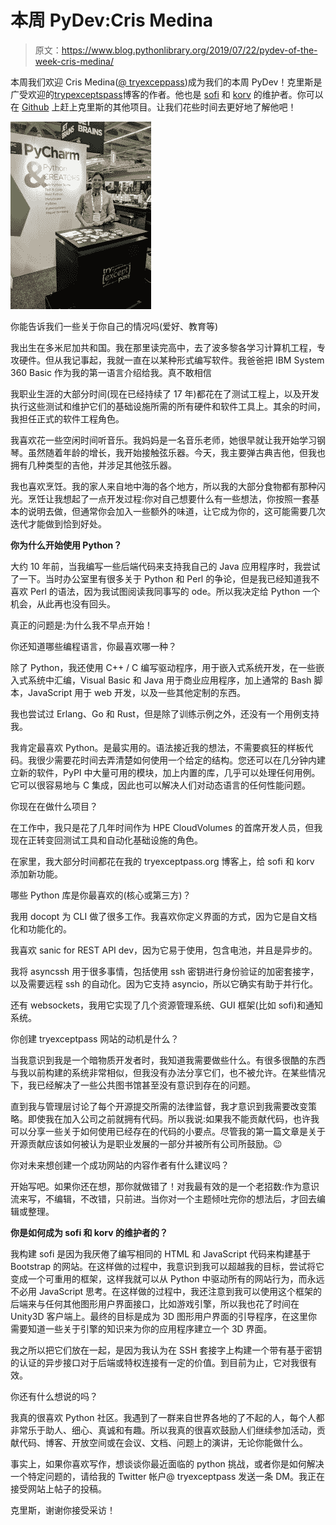 # 本周 PyDev:Cris Medina

> 原文：<https://www.blog.pythonlibrary.org/2019/07/22/pydev-of-the-week-cris-medina/>

本周我们欢迎 Cris Medina([@ tryexceppass](https://twitter.com/tryexceptpass))成为我们的本周 PyDev！克里斯是广受欢迎的[trypexceptspass](http://tryexceptpass.org/)博客的作者。他也是 [sofi](https://github.com/tryexceptpass/sofi) 和 [korv](https://github.com/tryexceptpass/korv) 的维护者。你可以在 [Github](https://github.com/tryexceptpass) 上赶上克里斯的其他项目。让我们花些时间去更好地了解他吧！

![](img/24344e8d7ae9fee62265dfd145be62fd.png)

你能告诉我们一些关于你自己的情况吗(爱好、教育等)

我出生在多米尼加共和国。我在那里读完高中，去了波多黎各学习计算机工程，专攻硬件。但从我记事起，我就一直在以某种形式编写软件。我爸爸把 IBM System 360 Basic 作为我的第一语言介绍给我。真不敢相信

我职业生涯的大部分时间(现在已经持续了 17 年)都花在了测试工程上，以及开发执行这些测试和维护它们的基础设施所需的所有硬件和软件工具上。其余的时间，我担任正式的软件工程角色。

我喜欢花一些空闲时间听音乐。我妈妈是一名音乐老师，她很早就让我开始学习钢琴。虽然随着年龄的增长，我开始接触弦乐器。今天，我主要弹古典吉他，但我也拥有几种类型的吉他，并涉足其他弦乐器。

我也喜欢烹饪。我的家人来自地中海的各个地方，所以我的大部分食物都有那种闪光。烹饪让我想起了一点开发过程:你对自己想要什么有一些想法，你按照一套基本的说明去做，但通常你会加入一些额外的味道，让它成为你的，这可能需要几次迭代才能做到恰到好处。

**你为什么开始使用 Python？**

大约 10 年前，当我编写一些后端代码来支持我自己的 Java 应用程序时，我尝试了一下。当时办公室里有很多关于 Python 和 Perl 的争论，但是我已经知道我不喜欢 Perl 的语法，因为我试图阅读我同事写的 ode。所以我决定给 Python 一个机会，从此再也没有回头。

真正的问题是:为什么我不早点开始！

你还知道哪些编程语言，你最喜欢哪一种？

除了 Python，我还使用 C++ / C 编写驱动程序，用于嵌入式系统开发，在一些嵌入式系统中汇编，Visual Basic 和 Java 用于商业应用程序，加上通常的 Bash 脚本，JavaScript 用于 web 开发，以及一些其他定制的东西。

我也尝试过 Erlang、Go 和 Rust，但是除了训练示例之外，还没有一个用例支持我。

我肯定最喜欢 Python。是最实用的。语法接近我的想法，不需要疯狂的样板代码。我很少需要花时间去弄清楚如何使用一个给定的结构。您还可以在几分钟内建立新的软件，PyPI 中大量可用的模块，加上内置的库，几乎可以处理任何用例。它可以很容易地与 C 集成，因此也可以解决人们对动态语言的任何性能问题。

你现在在做什么项目？

在工作中，我只是花了几年时间作为 HPE CloudVolumes 的首席开发人员，但我现在正转变回测试工具和自动化基础设施的角色。

在家里，我大部分时间都花在我的 tryexceptpass.org 博客上，给 sofi 和 korv 添加新功能。

哪些 Python 库是你最喜欢的(核心或第三方)？

我用 docopt 为 CLI 做了很多工作。我喜欢你定义界面的方式，因为它是自文档化和功能化的。

我喜欢 sanic for REST API dev，因为它易于使用，包含电池，并且是异步的。

我将 asyncssh 用于很多事情，包括使用 ssh 密钥进行身份验证的加密套接字，以及需要远程 ssh 的自动化。因为它支持 asyncio，所以它确实有助于并行化。

还有 websockets，我用它实现了几个资源管理系统、GUI 框架(比如 sofi)和通知系统。

你创建 tryexceptpass 网站的动机是什么？

当我意识到我是一个暗物质开发者时，我知道我需要做些什么。有很多很酷的东西与我以前构建的系统非常相似，但我没有办法分享它们，也不被允许。在某些情况下，我已经解决了一些公共图书馆甚至没有意识到存在的问题。

直到我与管理层讨论了每个开源提交所需的法律监督，我才意识到我需要改变策略。即使我在加入公司之前就拥有代码。所以我说:如果我不能贡献代码，也许我可以分享一些关于如何使用已经存在的代码的小要点。尽管我的第一篇文章是关于开源贡献应该如何被认为是职业发展的一部分并被所有公司所鼓励。😉

你对未来想创建一个成功网站的内容作者有什么建议吗？

开始写吧。如果你还在想，那你就做错了！对我最有效的是一个老招数:作为意识流来写，不编辑，不改错，只前进。当你对一个主题倾吐完你的想法后，才回去编辑或整理。

**你是如何成为 sofi 和 korv 的维护者的？**

我构建 sofi 是因为我厌倦了编写相同的 HTML 和 JavaScript 代码来构建基于 Bootstrap 的网站。在这样做的过程中，我意识到我可以超越我的目标，尝试将它变成一个可重用的框架，这样我就可以从 Python 中驱动所有的网站行为，而永远不必用 JavaScript 思考。在这样做的过程中，我还注意到我可以使用这个框架的后端来与任何其他图形用户界面接口，比如游戏引擎，所以我也花了时间在 Unity3D 客户端上。最终的目标是成为 3D 图形用户界面的引导程序，在这里你需要知道一些关于引擎的知识来为你的应用程序建立一个 3D 界面。

我之所以把它们放在一起，是因为我认为在 SSH 套接字上构建一个带有基于密钥的认证的异步接口对于后端或特权连接有一定的价值。到目前为止，它对我很有效。

你还有什么想说的吗？

我真的很喜欢 Python 社区。我遇到了一群来自世界各地的了不起的人，每个人都非常乐于助人、细心、真诚和有趣。所以我真的很喜欢鼓励人们继续参加活动，贡献代码、博客、开放空间或在会议、文档、问题上的演讲，无论你能做什么。

事实上，如果你喜欢写作，想谈谈你最近面临的 python 挑战，或者你是如何解决一个特定问题的，请给我的 Twitter 帐户@ tryexceptpass 发送一条 DM。我正在接受网站上帖子的投稿。

克里斯，谢谢你接受采访！